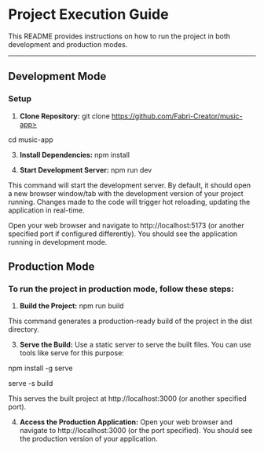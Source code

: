 # Project Execution Guide

This README provides instructions on how to run the project in both development and production modes.

---

## Development Mode

### Setup

1. **Clone Repository:**
git clone https://github.com/Fabri-Creator/music-app>

  cd music-app

3. **Install Dependencies:**
  npm install

4. **Start Development Server:**
  npm run dev  

This command will start the development server. By default, it should open a new browser window/tab with the development version of your project running. Changes made to the code will trigger hot reloading, updating the application in real-time.

Open your web browser and navigate to http://localhost:5173 (or another specified port if configured differently). You should see the application running in development mode.


## Production Mode

### To run the project in production mode, follow these steps:

1. **Build the Project:**
  npm run build

  This command generates a production-ready build of the project in the dist directory.

3. **Serve the Build:**
  Use a static server to serve the built files. You can use tools like serve for this purpose:

  npm install -g serve
  
  serve -s build

This serves the built project at http://localhost:3000 (or another specified port).

4. **Access the Production Application:**
Open your web browser and navigate to http://localhost:3000 (or the port specified). You should see the production version of your application.

